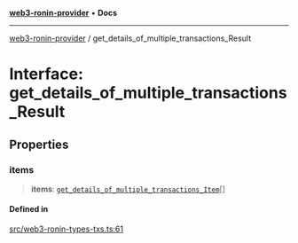 [**web3-ronin-provider**](../README.md) • **Docs**

***

[web3-ronin-provider](../globals.md) / get\_details\_of\_multiple\_transactions\_Result

# Interface: get\_details\_of\_multiple\_transactions\_Result

## Properties

### items

> **items**: [`get_details_of_multiple_transactions_Item`](get_details_of_multiple_transactions_Item.md)[]

#### Defined in

[src/web3-ronin-types-txs.ts:61](https://github.com/chuacw/web3-ronin-provider/blob/4a0b7e0e7b62260bac28b4a11f9e6d6a49bfdfb2/src/web3-ronin-types-txs.ts#L61)
